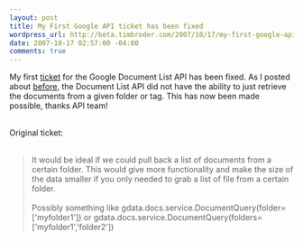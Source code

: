 ```yaml
--- 
layout: post
title: My First Google API ticket has been fixed
wordpress_url: http://beta.timbroder.com/2007/10/17/my-first-google-api-ticket-has-been-fixed/
date: 2007-10-17 02:57:00 -04:00
comments: true
---
```

My first <a href="http://code.google.com/p/gdata-issues/issues/detail?id=44">ticket</a> for the Google Document List API has been fixed.  As I posted about <a href="http://gpowered.blogspot.com/2007/08/quick-docs-api-example-python.html">before</a>, the Document List API did not have the ability to just retrieve the documents from a given folder or tag.  This has now been made possible, thanks API team!<br /><br />

Original ticket:<br /><br />
<blockquote>It would be ideal if we could pull back a list of documents from a certain
folder.  This would give more functionality and make the size of the data
smaller if you only needed to grab a list of file from a certain folder.
<br /><br />
Possibly something like
gdata.docs.service.DocumentQuery(folder=['myfolder1'])
or
gdata.docs.service.DocumentQuery(folders=['myfolder1','folder2'])</blockquote><br />

